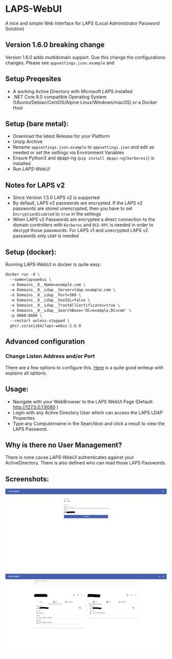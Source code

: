 # LAPS-WebUI
A nice and simple Web Interface for LAPS (Local Administrator Password Solution)

## Version 1.6.0 breaking change

Version 1.6.0 adds multidomain support. Due this change the configurations changes. Please see `appsettings.json.example` and

## Setup Preqesites

- A working Active Directory with Microsoft LAPS installed
- .NET Core 8.0 compatible Operating System (Ubuntu/Debian/CentOS/Alpine Linux/Windows/macOS) or a Docker Host

## Setup (bare metal):

- Download the latest Release for your Platform
- Unzip Archive
- Rename `appsettings.json.example` to `appsettings.json` and edit as needed or set the settings via Environment Variables
- Ensure Python3 and dpapi-ng (`pip install dpapi-ng[kerberos]`) is installed
- Run *LAPS-WebUI*

## Notes for LAPS v2
- Since Version 1.5.0 LAPS v2 is supported
- By default, LAPS v2 passwords are encrypted. If the LAPS v2 passwords are stored unencrypted, then you have to set
  `EncryptionDisabled` to `true` in the settings
- When LAPS v2 Passwords are encrypted a direct connection to the domain controllers with `Kerberos` and `DCE-RPC` is needed in order to decrypt those passwords. For LAPS v1 and unecrypted LAPS v2 passwords only `LDAP` is needed

## Setup (docker):

Running LAPS-WebUI in docker is quite easy:
```
docker run -d \
  --name=lapswebui \
  -e Domains__0__Name=example.com \
  -e Domains__0__Ldap__Server=ldap.example.com \
  -e Domains__0__Ldap__Port=389 \
  -e Domains__0__Ldap__UseSSL=false \
  -e Domains__0__Ldap__TrustAllCertificates=true \
  -e Domains__0__Ldap__SearchBase='DC=example,DC=com' \
  -p 8080:8080 \
  --restart unless-stopped \
  ghcr.io/seji64/laps-webui:1.6.0
```
## Advanced configuration

### Change Listen Address and/or Port

There are a few options to configure this. [Here](https://andrewlock.net/exploring-the-dotnet-8-preview-updates-to-docker-images-in-dotnet-8/) is a quite good writeup with explains all options.


## Usage:
- Navigate with your WebBrowser to the LAPS WebUI Page (Default: http://127.0.0.1:8080 )
- Login with any Active Directory User which can access the LAPS LDAP Properties
- Type any Computername in the Searchbox and click a result to view the LAPS Password.

## Why is there no User Management?

There is none cause *LAPS-WebUI* authenticates against your ActiveDirectory. There is also defined who can read those LAPS Passwords.

## Screenshots:

![Screenshot](https://raw.githubusercontent.com/Seji64/LAPS-WebUI/master/screenshots/screenshot01.png)

![Screenshot](https://raw.githubusercontent.com/Seji64/LAPS-WebUI/master/screenshots/screenshot02.png)
